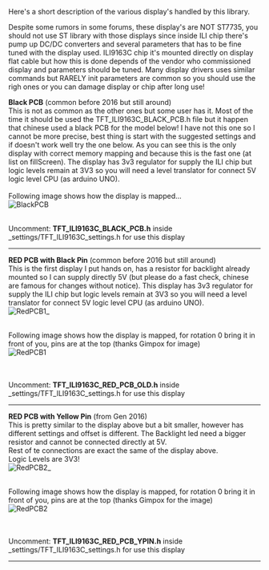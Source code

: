 Here's a short description of the various display's handled by this library.

Despite some rumors in some forums, these display's are NOT ST7735, you should not use ST library with those displays since inside ILI chip there's pump up DC/DC converters and several parameters that has to be fine tuned with the display used. ILI9163C chip it's mounted directly on display flat cable but how this is done depends of the vendor who commissioned display and parameters should be tuned. Many display drivers uses similar commands but RARELY init parameters are common so you should use the righ ones or you can damage display or chip after long use!<br>


<b>Black PCB</b> (common before 2016 but still around)<br>
This is not as common as the other ones but some user has it. Most of the time it should be used the TFT_ILI9163C_BLACK_PCB.h file but it happen that chinese used a black PCB for the model below! I have not this one so I cannot be more precise, best thing is start with the suggested settings and if doesn't work well try the one below. As you can see this is the only display with correct memory mapping and because this is the fast one (at list on fillScreen). The display has 3v3 regulator for supply the ILI chip but logic levels remain at 3V3 so you will need a level translator for connect 5V logic level CPU (as arduino UNO).<br>
<br>Following image shows how the display is mapped...<br>
![BlackPCB](https://github.com/sumotoy/TFT_ILI9163C/blob/Docs/images/ILI9163C_blackPCB.png)

<br>Uncomment: <b>TFT_ILI9163C_BLACK_PCB.h</b> inside _settings/TFT_ILI9163C_settings.h for use this display<br>

***
<b>RED PCB with Black Pin</b> (common before 2016 but still around)<br>
This is the first display I put hands on, has a resistor for backlight already mounted so I can supply directly 5V (but please do a fast check, chinese are famous for changes without notice). This display has 3v3 regulator for supply the ILI chip but logic levels remain at 3V3 so you will need a level translator for connect 5V logic level CPU (as arduino UNO).<br>
![RedPCB1_](https://github.com/sumotoy/TFT_ILI9163C/blob/Docs/images/ored.jpg)

<br>Following image shows how the display is mapped, for rotation 0 bring it in front of you, pins are at the top (thanks Gimpox for image)<br>
![RedPCB1](https://github.com/sumotoy/TFT_ILI9163C/blob/Docs/images/ILI9163C_blackPin.png)

<br><br>Uncomment: <b>TFT_ILI9163C_RED_PCB_OLD.h</b> inside _settings/TFT_ILI9163C_settings.h for use this display<br>
***
<b>RED PCB with Yellow Pin</b> (from Gen 2016)<br>
This is pretty similar to the display above but a bit smaller, however has different settings and offset is different. The Backlight led need a bigger resistor and cannot be connected directly at 5V.<br>
Rest of te connections are exact the same of the display above.<br>
Logic Levels are 3V3!<br>
![RedPCB2_](https://github.com/sumotoy/TFT_ILI9163C/blob/Docs/images/yell.JPG)

<br>Following image shows how the display is mapped, for rotation 0 bring it in front of you, pins are at the top (thanks Gimpox for the image)<br>
![RedPCB2](https://github.com/sumotoy/TFT_ILI9163C/blob/Docs/images/ILI9163C_yellowPin.png)

<br><br>Uncomment: <b>TFT_ILI9163C_RED_PCB_YPIN.h</b> inside _settings/TFT_ILI9163C_settings.h for use this display<br>
***
